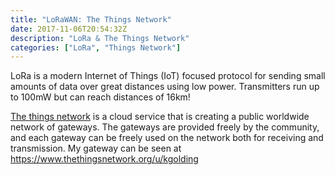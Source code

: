 ```yaml
---
title: "LoRaWAN: The Things Network"
date: 2017-11-06T20:54:32Z
description: "LoRa & The Things Network"
categories: ["LoRa", "Things Network"]
---
```


LoRa is a modern Internet of Things (IoT) focused protocol for sending small amounts of data
over great distances using low power. Transmitters run up to 100mW but can reach distances of 16km!

[The things network](https://www.thethingsnetwork.org/) is a cloud service that is creating a public worldwide
network of gateways. The gateways are provided freely by the community, and each gateway can be freely used on the
network both for receiving and transmission. My gateway can be seen at https://www.thethingsnetwork.org/u/kgolding